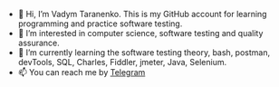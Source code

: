 - 👋 Hi, I’m Vadym Taranenko. This is my GitHub account for learning programming and practice software testing.
- 👀 I’m interested in computer science, software testing and quality assurance.
- 🌱 I’m currently learning the software testing theory, bash, postman, devTools, SQL, Charles, Fiddler, jmeter, Java, Selenium.
- 📫 You can reach me by <a href="https://t.me/Idiosyncrasy" rel="nofollow">Telegram</a>

